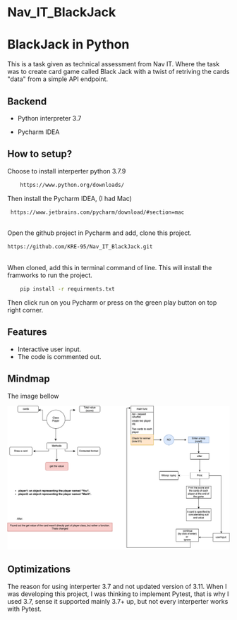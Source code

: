 # Nav_IT_BlackJack

# BlackJack in Python

This is a task given as technical assessment 
from Nav IT. Where the task was to create
card game called Black Jack with a twist of
retriving the cards "data" from a simple 
API endpoint. 


## Backend

- Python interpreter 3.7

- Pycharm IDEA


## How to setup?


Choose to install interperter python 3.7.9

```bash
    https://www.python.org/downloads/
```

Then install the Pycharm IDEA, (I had Mac)

```bash
 https://www.jetbrains.com/pycharm/download/#section=mac
    
```

Open the github project in Pycharm and add, clone this project.

```bash
https://github.com/KRE-95/Nav_IT_BlackJack.git
    
```

When cloned, add this in terminal command of line. This will install the framworks to run the project.

```bash
    pip install -r requirments.txt
```

Then click run on you Pycharm or press on the green play button on top right corner.


## Features

- Interactive user input.
- The code is commented out.


## Mindmap
The image bellow 

![Mindmap](https://github.com/KRE-95/Nav_IT_BlackJack/blob/master/BlackJack_mindmap.drawio.png)

## Optimizations

The reason for using interperter 3.7 and not updated version of 3.11. When I was developing this project, 
I was thinking to implement Pytest, that is why I used 3.7, sense it supported mainly 3.7+ up, 
but not every interperter works with Pytest.
